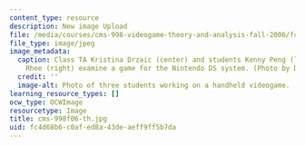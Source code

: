```yaml
---
content_type: resource
description: New image Upload
file: /media/courses/cms-998-videogame-theory-and-analysis-fall-2006/fc4d68b6c0afed8a43deaeff9ff5b7da_cms-998f06-th.jpg
file_type: image/jpeg
image_metadata:
  caption: Class TA Kristina Drzaic (center) and students Kenny Peng (left) and Clara
    Rhee (right) examine a game for the Nintendo DS system. (Photo by Dr. Alice Robison.)
  credit: ''
  image-alt: Photo of three students working on a handheld videogame.
learning_resource_types: []
ocw_type: OCWImage
resourcetype: Image
title: cms-998f06-th.jpg
uid: fc4d68b6-c0af-ed8a-43de-aeff9ff5b7da
---
```

